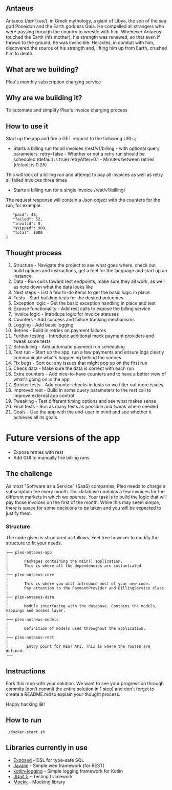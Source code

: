 ## Antaeus

Antaeus (/ænˈtiːəs/), in Greek mythology, a giant of Libya, the son of the sea god Poseidon and the Earth goddess Gaia. He compelled all strangers who were passing through the country to wrestle with him. Whenever Antaeus touched the Earth (his mother), his strength was renewed, so that even if thrown to the ground, he was invincible. Heracles, in combat with him, discovered the source of his strength and, lifting him up from Earth, crushed him to death.

## What are we building?

Pleo's monthly subscription charging service

## Why are we building it?

To automate and simplify Pleo's invoice charging process

## How to use it

Start up the app and fire a GET request to the following URLs;

- Starts a billing run for all invoices
/rest/v1/billing - with optional query parameters:
retry=false - Whether or not a retry run should be scheduled (default is true)
retryAfter=0.1 - Minutes between retries (default is 0.25)

This will kick of a billing run and attempt to pay all invoices as well as retry all failed invoices three times

- Starts a billing run for a single invoice
/rest/v1/billing/<invoice-id>

The request response will contain a Json object with the counters for the run, for example:
```{
   "paid": 48,
   "failed": 52,
   "invalid": 0,
   "skipped": 900,
   "total": 1000
}
```


## Thought process

  1. Structure - Navigate the project to see what goes where, check out build options and instructions, get a feel for the language and start up an instance
  2. Data - Run curls toward rest endpoints, make sure they all work, as well as note down what the data looks like
  3. Next steps - List a few to-do items to get the basic logic in place
  4. Tests - Start building tests for the desired outcomes
  5. Exception logic - Get the basic exception handling in place and test
  6. Expose functionality - Add rest calls to expose the billing service
  7. Invoice logic - Introduce logic for invoice statuses
  8. Counters - Add success and failure tracking mechanisms
  9. Logging - Add basic logging
  10. Retries - Build in retries on payment failures
  11. Further testing - Introduce additional mock payment providers and tweak some tests
  12. Scheduling - Add automatic payment run scheduling
  13. Test run - Start up the app, run a few payments and ensure logs clearly communicate what's happening behind the scenes
  14. Fix bugs - Sort out any issues that might pop up on the first run
  15. Check data - Make sure the data is correct with each run
  16. Extra counters - Add nice-to-have counters and to have a better view of what's going on in the app
  17. Stricter tests - Add counter checks in tests so we filter out more issues
  18. Improved rest - Build in some query parameters to the rest call to improve external app control
  19. Tweaking - Test different timing options and see what makes sense
  20. Final tests - Run as many tests as possible and tweak where needed
  21. Goals - Use the app with the end-user in mind and see whether it achieves all its goals

# Future versions of the app
- Expose retries with rest
- Add GUI to manually fire billing runs

## The challenge

As most "Software as a Service" (SaaS) companies, Pleo needs to charge a subscription fee every month. Our database contains a few invoices for the different markets in which we operate. Your task is to build the logic that will pay those invoices on the first of the month. While this may seem simple, there is space for some decisions to be taken and you will be expected to justify them.

### Structure
The code given is structured as follows. Feel free however to modify the structure to fit your needs.
```
├── pleo-antaeus-app
|
|       Packages containing the main() application. 
|       This is where all the dependencies are instantiated.
|
├── pleo-antaeus-core
|
|       This is where you will introduce most of your new code.
|       Pay attention to the PaymentProvider and BillingService class.
|
├── pleo-antaeus-data
|
|       Module interfacing with the database. Contains the models, mappings and access layer.
|
├── pleo-antaeus-models
|
|       Definition of models used throughout the application.
|
├── pleo-antaeus-rest
|
|        Entry point for REST API. This is where the routes are defined.
└──
```

## Instructions
Fork this repo with your solution. We want to see your progression through commits (don’t commit the entire solution in 1 step) and don't forget to create a README.md to explain your thought process.

Happy hacking 😁!

## How to run
```
./docker-start.sh
```

## Libraries currently in use
* [Exposed](https://github.com/JetBrains/Exposed) - DSL for type-safe SQL
* [Javalin](https://javalin.io/) - Simple web framework (for REST)
* [kotlin-logging](https://github.com/MicroUtils/kotlin-logging) - Simple logging framework for Kotlin
* [JUnit 5](https://junit.org/junit5/) - Testing framework
* [Mockk](https://mockk.io/) - Mocking library
